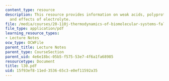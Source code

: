 ```yaml
---
content_type: resource
description: This resource provides information on weak acids, polyprotic acids, polyelectrolytes
  and effects of electrolyte.
file: /media/courses/20-110j-thermodynamics-of-biomolecular-systems-fall-2005/15f93ef811ed353665c3e0ef11592a35_l30.pdf
file_type: application/pdf
learning_resource_types:
- Lecture Notes
ocw_type: OCWFile
parent_title: Lecture Notes
parent_type: CourseSection
parent_uid: 4e6e18bc-05b5-f575-53e7-4f6a1fa68985
resourcetype: Document
title: l30.pdf
uid: 15f93ef8-11ed-3536-65c3-e0ef11592a35
---
```

